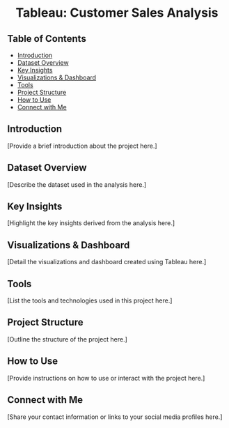 # <h1 align="center">Tableau: Customer Sales Analysis</h1>

## Table of Contents
- [Introduction](#introduction)
- [Dataset Overview](#dataset-overview)
- [Key Insights](#key-insights)
- [Visualizations & Dashboard](#visualizations--dashboard)
- [Tools](#tools)
- [Project Structure](#project-structure)
- [How to Use](#how-to-use)
- [Connect with Me](#connect-with-me)

## Introduction
[Provide a brief introduction about the project here.]

## Dataset Overview
[Describe the dataset used in the analysis here.]

## Key Insights
[Highlight the key insights derived from the analysis here.]

## Visualizations & Dashboard
[Detail the visualizations and dashboard created using Tableau here.]

## Tools
[List the tools and technologies used in this project here.]

## Project Structure
[Outline the structure of the project here.]

## How to Use
[Provide instructions on how to use or interact with the project here.]

## Connect with Me
[Share your contact information or links to your social media profiles here.]
